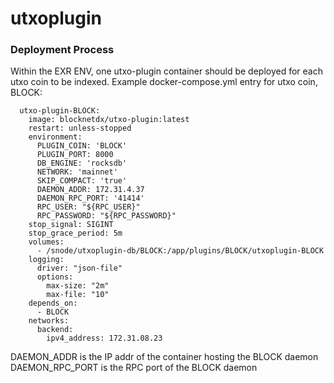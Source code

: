 # utxoplugin

### Deployment Process
Within the EXR ENV, one utxo-plugin container should be deployed for each utxo coin to be indexed.
Example docker-compose.yml entry for utxo coin, BLOCK:
```
  utxo-plugin-BLOCK:
    image: blocknetdx/utxo-plugin:latest
    restart: unless-stopped
    environment:
      PLUGIN_COIN: 'BLOCK'
      PLUGIN_PORT: 8000
      DB_ENGINE: 'rocksdb'
      NETWORK: 'mainnet'
      SKIP_COMPACT: 'true'
      DAEMON_ADDR: 172.31.4.37
      DAEMON_RPC_PORT: '41414'
      RPC_USER: "${RPC_USER}"
      RPC_PASSWORD: "${RPC_PASSWORD}"
    stop_signal: SIGINT
    stop_grace_period: 5m
    volumes:
      - /snode/utxoplugin-db/BLOCK:/app/plugins/BLOCK/utxoplugin-BLOCK
    logging:
      driver: "json-file"
      options:
        max-size: "2m"
        max-file: "10"
    depends_on:
      - BLOCK
    networks:
      backend:
        ipv4_address: 172.31.08.23
```
DAEMON_ADDR is the IP addr of the container hosting the BLOCK daemon
DAEMON_RPC_PORT is the RPC port of the BLOCK daemon
